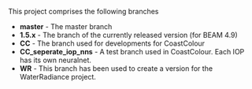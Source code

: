 This project comprises the following branches

* **master** - The master branch
* **1.5.x** - The branch of the currently released version (for BEAM 4.9)
* **CC** - The branch used for developments for CoastColour
* **CC_seperate_iop_nns** - A test branch used in CoastColour. Each IOP has its own neuralnet.
* **WR** - This branch has been used to create a version for the WaterRadiance project.